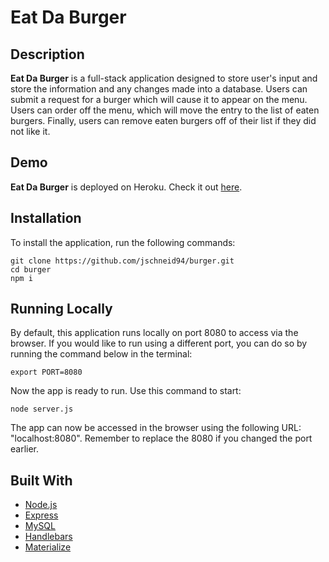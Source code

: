 # Eat Da Burger

## Description

**__Eat Da Burger__** is a full-stack application designed to store user's input and store the information and any changes made into a database. Users can submit a request for a burger which will cause it to appear on the menu. Users can order off the menu, which will move the entry to the list of eaten burgers. Finally, users can remove eaten burgers off of their list if they did not like it.

## Demo

**__Eat Da Burger__** is deployed on Heroku. Check it out [here](https://jrs-burger.herokuapp.com/).

## Installation

To install the application, run the following commands:

```
git clone https://github.com/jschneid94/burger.git
cd burger
npm i
```

## Running Locally

By default, this application runs locally on port 8080 to access via the browser. If you would like to run using a different port, you can do so by running the command below in the terminal:

```
export PORT=8080
```

Now the app is ready to run. Use this command to start:

```
node server.js
```

The app can now be accessed in the browser using the following URL: "localhost:8080". Remember to replace the 8080 if you changed the port earlier.

## Built With

* [Node.js](https://nodejs.org/en/)
* [Express](https://expressjs.com/)
* [MySQL](https://www.mysql.com/)
* [Handlebars](https://handlebarsjs.com/)
* [Materialize](https://materializecss.com/)